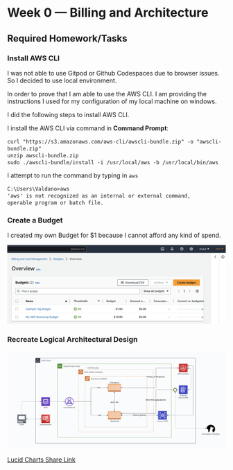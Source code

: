 # Week 0 — Billing and Architecture

## Required Homework/Tasks

### Install AWS CLI

I was not able to use Gitpod or Github Codespaces due to browser issues.
So I decided to use local environment.

In order to prove that I am able to use the AWS CLI.
I am providing the instructions I used for my configuration of my local machine on windows.

I did the following steps to install AWS CLI.

I install the AWS CLI via command in **Command Prompt**:

```
curl "https://s3.amazonaws.com/aws-cli/awscli-bundle.zip" -o "awscli-bundle.zip"
unzip awscli-bundle.zip
sudo ./awscli-bundle/install -i /usr/local/aws -b /usr/local/bin/aws
```

I attempt to run the command by typing in `aws`

```
C:\Users\Valdano>aws
'aws' is not recognized as an internal or external command,
operable program or batch file.
```

### Create a Budget

I created my own Budget for $1 because I cannot afford any kind of spend.

![Image of The Budget Alarm I Created](/journal/assets/billing-alarm.png)

### Recreate Logical Architectural Design 

![Cruddur Logical Design](/journal/assets/logical-architecture-recreation-diagram.png)

[Lucid Charts Share Link](https://lucid.app/lucidchart/3b8593fc-1f1c-4c80-bfdf-f0a7b767bb9a/edit?viewport_loc=-393%2C-2539%2C2798%2C1282%2C0_0&invitationId=inv_a6ce0412-00a6-40a8-82ce-bef798036b4c)
